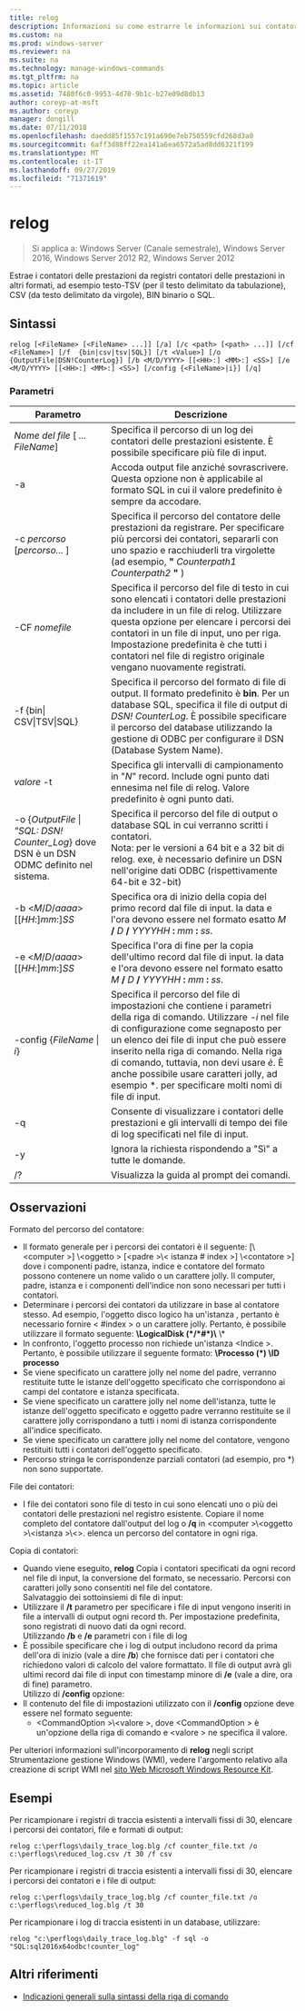 ```yaml
---
title: relog
description: Informazioni su come estrarre le informazioni sui contatori delle prestazioni dai file di log delle prestazioni di Coutner.
ms.custom: na
ms.prod: windows-server
ms.reviewer: na
ms.suite: na
ms.technology: manage-windows-commands
ms.tgt_pltfrm: na
ms.topic: article
ms.assetid: 7480f6c0-9953-4d70-9b1c-b27e09d8db13
author: coreyp-at-msft
ms.author: coreyp
manager: dongill
ms.date: 07/11/2018
ms.openlocfilehash: daedd85f1557c191a690e7eb750559cfd268d3a0
ms.sourcegitcommit: 6aff3d88ff22ea141a6ea6572a5ad8dd6321f199
ms.translationtype: MT
ms.contentlocale: it-IT
ms.lasthandoff: 09/27/2019
ms.locfileid: "71371619"
---
```

# <a name="relog"></a>relog

>Si applica a: Windows Server (Canale semestrale), Windows Server 2016, Windows Server 2012 R2, Windows Server 2012

Estrae i contatori delle prestazioni da registri contatori delle prestazioni in altri formati, ad esempio testo-TSV (per il testo delimitato da tabulazione), CSV (da testo delimitato da virgole), BIN binario o SQL.   

## <a name="syntax"></a>Sintassi  
```  
relog [<FileName> [<FileName> ...]] [/a] [/c <path> [<path> ...]] [/cf <FileName>] [/f  {bin|csv|tsv|SQL}] [/t <Value>] [/o {OutputFile|DSN!CounterLog}] [/b <M/D/YYYY> [[<HH>:] <MM>:] <SS>] [/e <M/D/YYYY> [[<HH>:] <MM>:] <SS>] [/config {<FileName>|i}] [/q]  
```  

### <a name="parameters"></a>Parametri  

|                                         Parametro                                          |                                                                                                                                                                  Descrizione                                                                                                                                                                   |
|--------------------------------------------------------------------------------------------|------------------------------------------------------------------------------------------------------------------------------------------------------------------------------------------------------------------------------------------------------------------------------------------------------------------------------------------------|
|                                *Nome del file* [ *... FileName*]                                 |                                                                                                                      Specifica il percorso di un log dei contatori delle prestazioni esistente. È possibile specificare più file di input.                                                                                                                      |
|                                             -a                                             |                                                                                                          Accoda output file anziché sovrascrivere. Questa opzione non è applicabile al formato SQL in cui il valore predefinito è sempre da accodare.                                                                                                           |
|                                   -c *percorso* [*percorso...* ]                                   |                                                       Specifica il percorso del contatore delle prestazioni da registrare. Per specificare più percorsi dei contatori, separarli con uno spazio e racchiuderli tra virgolette (ad esempio, **"** <em>Counterpath1</em> <em>Counterpath2</em> **"** )                                                       |
|                                       -CF *nomefile*                                       |                                            Specifica il percorso del file di testo in cui sono elencati i contatori delle prestazioni da includere in un file di relog. Utilizzare questa opzione per elencare i percorsi dei contatori in un file di input, uno per riga. Impostazione predefinita è che tutti i contatori nel file di registro originale vengano nuovamente registrati.                                            |
|                                  -f {bin\| CSV\|TSV\|SQL}                                  |                                       Specifica il percorso del formato di file di output. Il formato predefinito è **bin**. Per un database SQL, specifica il file di output di *DSN! CounterLog*. È possibile specificare il percorso del database utilizzando la gestione di ODBC per configurare il DSN (Database System Name).                                        |
|                                         *valore* -t                                         |                                                                                                           Specifica gli intervalli di campionamento in "*N*" record. Include ogni punto dati ennesima nel file di relog. Valore predefinito è ogni punto dati.                                                                                                           |
| -o {*OutputFile* \| *"SQL: DSN! Counter_Log*} dove DSN è un DSN ODMC definito nel sistema. |                                                   Specifica il percorso del file di output o database SQL in cui verranno scritti i contatori. <br>Nota: per le versioni a 64 bit e a 32 bit di relog. exe, è necessario definire un DSN nell'origine dati ODBC (rispettivamente 64-bit e 32-bit)                                                   |
|                          -b \<*M*/*D*/*aaaa*> [[*HH*:]*mm*:]*SS*                           |                                                                          Specifica ora di inizio della copia del primo record dal file di input. la data e l'ora devono essere nel formato esatto <em>M</em> **/** <em>D</em> **/** <em>YYYYHH</em> **:** <em>mm</em> **:** <em>ss</em>.                                                                          |
|                          -e \<*M*/*D*/*aaaa*> [[*HH*:]*mm*:]*SS*                           |                                                                           Specifica l'ora di fine per la copia dell'ultimo record dal file di input. la data e l'ora devono essere nel formato esatto <em>M</em> **/** <em>D</em> **/** <em>YYYYHH</em> **:** <em>mm</em> **:** <em>ss</em>.                                                                            |
|                                -config {*FileName* \| *i*}                                 | Specifica il percorso del file di impostazioni che contiene i parametri della riga di comando. Utilizzare *-i* nel file di configurazione come segnaposto per un elenco dei file di input che può essere inserito nella riga di comando. Nella riga di comando, tuttavia, non devi usare *è*. È anche possibile usare caratteri jolly, ad esempio \*. per specificare molti nomi di file di input. |
|                                             -q                                             |                                                                                                                          Consente di visualizzare i contatori delle prestazioni e gli intervalli di tempo dei file di log specificati nel file di input.                                                                                                                           |
|                                             -y                                             |                                                                                                                                            Ignora la richiesta rispondendo a "Sì" a tutte le domande.                                                                                                                                             |
|                                             /?                                             |                                                                                                                                                      Visualizza la guida al prompt dei comandi.                                                                                                                                                      |

## <a name="remarks"></a>Osservazioni  
Formato del percorso del contatore:  
- Il formato generale per i percorsi dei contatori è il seguente: [\\\<computer >] \\\<oggetto > [\<padre >\\< istanza # index >] \\\<contatore >] dove i componenti padre, istanza, indice e contatore del formato possono contenere un nome valido o un carattere jolly. Il computer, padre, istanza e i componenti dell'indice non sono necessari per tutti i contatori.  
- Determinare i percorsi dei contatori da utilizzare in base al contatore stesso. Ad esempio, l'oggetto disco logico ha un'istanza <Index>, pertanto è necessario fornire < #index > o un carattere jolly. Pertanto, è possibile utilizzare il formato seguente: **\LogicalDisk (\*/\*#\*)\\** \\*  
- In confronto, l'oggetto processo non richiede un'istanza \<Indice >. Pertanto, è possibile utilizzare il seguente formato: **\Processo (\*) \ID processo**  
- Se viene specificato un carattere jolly nel nome del padre, verranno restituite tutte le istanze dell'oggetto specificato che corrispondono ai campi del contatore e istanza specificata.  
- Se viene specificato un carattere jolly nel nome dell'istanza, tutte le istanze dell'oggetto specificato e oggetto padre verranno restituite se il carattere jolly corrispondano a tutti i nomi di istanza corrispondente all'indice specificato.  
- Se viene specificato un carattere jolly nel nome del contatore, vengono restituiti tutti i contatori dell'oggetto specificato.  
- Percorso stringa le corrispondenze parziali contatori (ad esempio, pro *) non sono supportate.  

File dei contatori:  
-   I file dei contatori sono file di testo in cui sono elencati uno o più dei contatori delle prestazioni nel registro esistente. Copiare il nome completo del contatore dall'output del log o **/q** in \<computer >\\\<oggetto >\\\<istanza >\\\<>. elenca un percorso del contatore in ogni riga.  

Copia di contatori:  
-   Quando viene eseguito, **relog** Copia i contatori specificati da ogni record nel file di input, la conversione del formato, se necessario. Percorsi con caratteri jolly sono consentiti nel file del contatore.  
Salvataggio dei sottoinsiemi di file di input:  
-   Utilizzare il **/t** parametro per specificare i file di input vengono inseriti in file a intervalli di output ogni <n>record th. Per impostazione predefinita, sono registrati di nuovo dati da ogni record.  
Utilizzando **/b** e **/e** parametri con i file di log  
-   È possibile specificare che i log di output includono record da prima dell'ora di inizio (vale a dire **/b**) che fornisce dati per i contatori che richiedono valori di calcolo del valore formattato. Il file di output avrà gli ultimi record dai file di input con timestamp minore di **/e** (vale a dire, ora di fine) parametro.  
Utilizzo di **/config** opzione:  
-   Il contenuto del file di impostazioni utilizzato con il **/config** opzione deve essere nel formato seguente:  
    -   \<CommandOption >\\\<valore >, dove \<CommandOption > è un'opzione della riga di comando e \<valore > ne specifica il valore.

Per ulteriori informazioni sull'incorporamento di **relog** negli script Strumentazione gestione Windows (WMI), vedere l'argomento relativo alla creazione di script WMI nel [sito Web Microsoft Windows Resource Kit](https://go.microsoft.com/fwlink/?LinkId=4665).  

## <a name="BKMK_Examples"></a>Esempi  
Per ricampionare i registri di traccia esistenti a intervalli fissi di 30, elencare i percorsi dei contatori, file e formati di output:  
```  
relog c:\perflogs\daily_trace_log.blg /cf counter_file.txt /o c:\perflogs\reduced_log.csv /t 30 /f csv  
```  
Per ricampionare i registri di traccia esistenti a intervalli fissi di 30, elencare i percorsi dei contatori e i file di output:  
```  
relog c:\perflogs\daily_trace_log.blg /cf counter_file.txt /o c:\perflogs\reduced_log.blg /t 30  
```
Per ricampionare i log di traccia esistenti in un database, utilizzare:
```
relog "c:\perflogs\daily_trace_log.blg" -f sql -o "SQL:sql2016x64odbc!counter_log"
```

## <a name="additional-references"></a>Altri riferimenti  
-   [Indicazioni generali sulla sintassi della riga di comando](command-line-syntax-key.md)  
